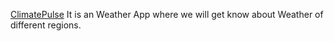 <a href="https://pratik-navale.github.io/ClimatePulse/">ClimatePulse</a>
It is an Weather App where we will get know about Weather of different regions.

